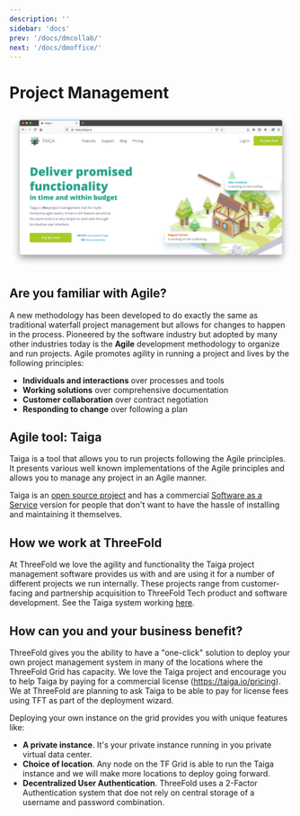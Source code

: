 ```yaml
---
description: ''
sidebar: 'docs'
prev: '/docs/dmcollab/'
next: '/docs/dmoffice/'
---
```


# Project Management

![](./img/taiga_frontpage.png)

## Are you familiar with Agile? 

A new methodology has been developed to do exactly the same as traditional waterfall project management but allows for changes to happen in the process. Pioneered by the software industry but adopted by many other industries today is the **Agile** development methodology to organize and run projects. Agile promotes agility in running a project and lives by the following principles:
- **Individuals and interactions** over processes and tools
- **Working solutions** over comprehensive documentation
- **Customer collaboration** over contract negotiation
- **Responding to change** over following a plan 

## Agile tool: Taiga

Taiga is a tool that allows you to run projects following the Agile principles. It presents various well known implementations of the Agile principles and allows you to manage any project in an Agile manner.

Taiga is an [open source project](https://github.com/taigaio) and has a commercial [Software as a Service](https://taiga.io/) version for people that don't want to have the hassle of installing and maintaining it themselves.

## How we work at ThreeFold

At ThreeFold we love the agility and functionality the Taiga project management software provides us with and are using it for a number of different projects we run internally. These projects range from customer-facing and partnership acquisition to ThreeFold Tech product and software development. See the Taiga system working [here](https://circles.threefold.me/discover).

## How can you and your business benefit?

ThreeFold gives you the ability to have a "one-click" solution to deploy your own project management system in many of the locations where the ThreeFold Grid has capacity. We love the Taiga project and encourage you to help Taiga by paying for a commercial license (https://taiga.io/pricing). We at ThreeFold are planning to ask Taiga to be able to pay for license fees using TFT as part of the deployment wizard.

Deploying your own instance on the grid provides you with unique features like:

- **A private instance**. It's your private instance running in you private virtual data center.
- **Choice of location**. Any node on the TF Grid is able to run the Taiga instance and we will make more locations to deploy going forward.
- **Decentralized User Authentication**. ThreeFold uses a 2-Factor Authentication system that doe not rely on central storage of a username and password combination.
